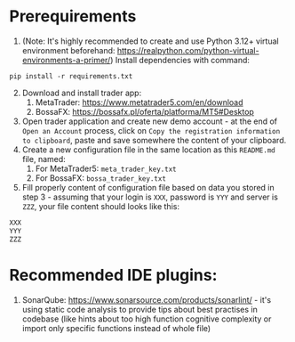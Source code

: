 # Prerequirements
1. (Note: It's highly recommended to create and use Python 3.12+ virtual environment beforehand: https://realpython.com/python-virtual-environments-a-primer/)
Install dependencies with command:
```
pip install -r requirements.txt
```
2. Download and install trader app:
    1. MetaTrader: https://www.metatrader5.com/en/download
    2. BossaFX: https://bossafx.pl/oferta/platforma/MT5#Desktop
3. Open trader application and create new demo account - at the end of `Open an Account` process, click on `Copy the registration information to clipboard`, paste and save somewhere the content of your clipboard.
4. Create a new configuration file in the same location as this `README.md` file, named:
    1. For MetaTrader5: `meta_trader_key.txt`
    2. For BossaFX: `bossa_trader_key.txt`
5. Fill properly content of configuration file based on data you stored in step 3 - assuming that your login is `XXX`, password is `YYY` and server is `ZZZ`, your file content should looks like this:

```txt
XXX
YYY
ZZZ
```

# Recommended IDE plugins:
1. SonarQube: https://www.sonarsource.com/products/sonarlint/ - it's using static code analysis to provide tips about best practises in codebase (like hints about too high function cognitive complexity or import only specific functions instead of whole file)
